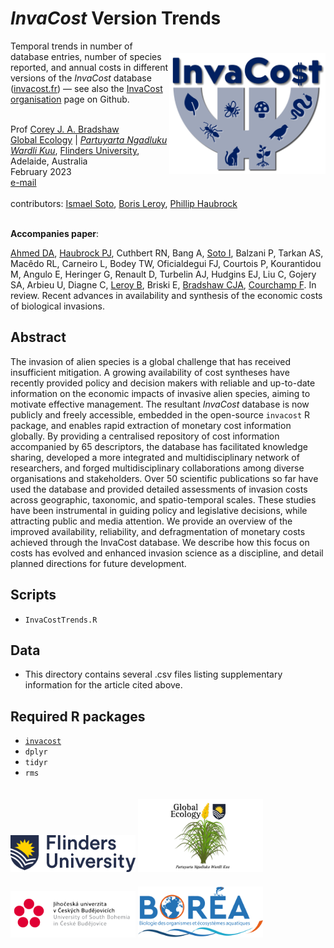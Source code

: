 # <em>InvaCost</em> Version Trends
<a href="http://invacost.fr"><img align="right" src="www/invacostlogo.png" alt="new InvaCost logo" width="250" style="margin-top: 20px"></a>

Temporal trends in number of database entries, number of species reported, and annual costs in different versions of the <em>InvaCost</em> database (<a href="http://invacost.fr">invacost.fr</a>) — see also the <a href="https://github.com/InvaCost">InvaCost organisation</a> page on Github.

<br>
Prof <a href="https://globalecologyflinders.com/people/#DIRECTOR">Corey J. A. Bradshaw</a> <br>
<a href="http://globalecologyflinders.com" target="_blank">Global Ecology</a> | <em><a href="https://globalecologyflinders.com/partuyarta-ngadluku-wardli-kuu/" target="_blank">Partuyarta Ngadluku Wardli Kuu</a></em>, <a href="http://flinders.edu.au" target="_blank">Flinders University</a>, Adelaide, Australia <br>
February 2023 <br>
<a href=mailto:corey.bradshaw@flinders.edu.au>e-mail</a> <br>
<br>
contributors: <a href="https://www.jcu.cz/en/university/staff/person?identita=Soto_Almena_Ismael_110771">Ismael Soto</a>, <a href="https://farewe.github.io/markdown-cv/">Boris Leroy</a>, <a href="https://scholar.google.com/citations?user=fwHUGm0AAAAJ&hl=de">Phillip Haubrock</a>
<br>
<br>

<strong>Accompanies paper</strong>:

<a href="https://www.linkedin.com/in/danish-ali-ahmed-655934192/">Ahmed DA</a>, <a href="https://scholar.google.com/citations?user=fwHUGm0AAAAJ&hl=de">Haubrock PJ</a>, Cuthbert RN, Bang A, <a href="https://www.jcu.cz/en/university/staff/person?identita=Soto_Almena_Ismael_110771">Soto I</a>, Balzani P, Tarkan AS, Macêdo RL, Carneiro L, Bodey TW, Oficialdegui FJ, Courtois P, Kourantidou M, Angulo E, Heringer G, Renault D, Turbelin AJ, Hudgins EJ, Liu C, Gojery SA, Arbieu U, Diagne C, <a href="https://farewe.github.io/markdown-cv/">Leroy B</a>, Briski E, <a href="https://globalecologyflinders.com/people/#DIRECTOR">Bradshaw CJA</a>, <a href="https://www.ese.universite-paris-saclay.fr/en/team-members/franck-courchamp/">Courchamp F</a>. In review. Recent advances in availability and synthesis of the economic costs of biological invasions. 

## Abstract
The invasion of alien species is a global challenge that has received insufficient mitigation. A growing availability of cost syntheses have recently provided policy and decision makers with reliable and up-to-date information on the economic impacts of invasive alien species, aiming to motivate effective management. The resultant <em>InvaCost</em> database is now publicly and freely accessible, embedded in the open-source <code>invacost</code> R package, and enables rapid extraction of monetary cost information globally. By providing a centralised repository of cost information accompanied by 65 descriptors, the database has facilitated knowledge sharing, developed a more integrated and multidisciplinary network of researchers, and forged multidisciplinary collaborations among diverse organisations and stakeholders. Over 50 scientific publications so far have used the database and provided detailed assessments of invasion costs across geographic, taxonomic, and spatio-temporal scales. These studies have been instrumental in guiding policy and legislative decisions, while attracting public and media attention. We provide an overview of the improved availability, reliability, and defragmentation of monetary costs achieved through the InvaCost database. We describe how this focus on costs has evolved and enhanced invasion science as a discipline, and detail planned directions for future development.  

## Scripts
- <code>InvaCostTrends.R</code>

## Data
- This directory contains several .csv files listing supplementary information for the article cited above.

## Required R packages
- <code><a href="https://github.com/InvaCost/invacost">invacost</a></code>
- <code>dplyr</code>
- <code>tidyr</code>
- <code>rms</code>

<a href="https://www.flinders.edu.au"><img align="bottom-left" src="www/Flinders_University_Logo_Horizontal_RGB_Master.png" alt="Flinders University logo" width="200" style="margin-top: 20px"></a>
<a href="https://globalecologyflinders.com"><img align="bottom-left" src="www/GEL Logo Kaurna New Transp.png" alt="GEL logo" width="200" style="margin-top: 20px"></a>
<a href="https://www.jcu.cz/en/"><img align="bottom-left" src="www/jcu.cz.logo.png" alt="JCU-CZ logo" width="200" style="margin-top: 20px"></a>
<a href="https://www.jcu.cz/en/"><img align="bottom-left" src="www/boreaLogo.png" alt="BOREA logo" width="200" style="margin-top: 20px"></a>
